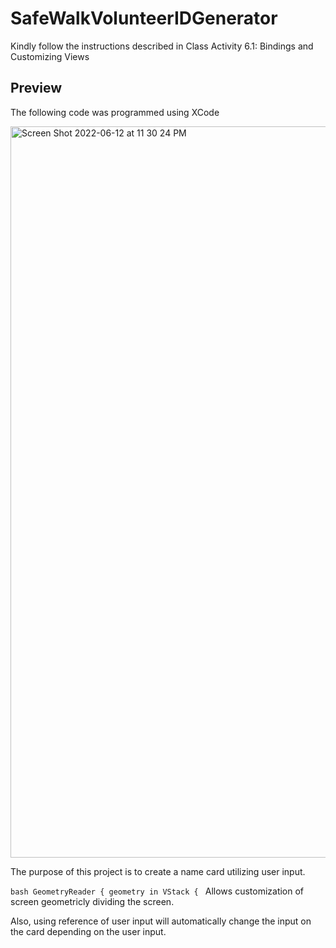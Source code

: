 # SafeWalkVolunteerIDGenerator
Kindly follow the instructions described in Class Activity 6.1: Bindings and Customizing Views

## Preview

The following code was programmed using XCode

<img width="1170" alt="Screen Shot 2022-06-12 at 11 30 24 PM" src="https://user-images.githubusercontent.com/36967168/173293120-fb02766f-89a0-4cbb-9fe1-ca5c43e8c07b.png">

The purpose of this project is to create a name card utilizing user input.

```bash GeometryReader { geometry in VStack { ``` Allows customization of screen geometricly dividing the screen.

Also, using reference of user input will automatically change the input on the card depending on the user input.
